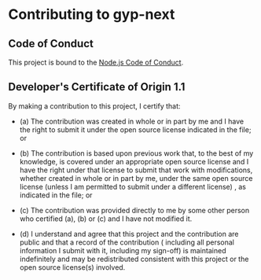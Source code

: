# Contributing to gyp-next

## Code of Conduct

This project is bound to the [Node.js Code of Conduct](https://github.com/nodejs/admin/blob/HEAD/CODE_OF_CONDUCT.md).

<a id="developers-certificate-of-origin"></a>

## Developer's Certificate of Origin 1.1

By making a contribution to this project, I certify that:

* (a) The contribution was created in whole or in part by me and I have the right to submit it under the open source
  license indicated in the file; or

* (b) The contribution is based upon previous work that, to the best of my knowledge, is covered under an appropriate
  open source license and I have the right under that license to submit that work with modifications, whether created in
  whole or in part by me, under the same open source license (unless I am permitted to submit under a different license)
  , as indicated in the file; or

* (c) The contribution was provided directly to me by some other person who certified (a), (b) or (c) and I have not
  modified it.

* (d) I understand and agree that this project and the contribution are public and that a record of the contribution (
  including all personal information I submit with it, including my sign-off) is maintained indefinitely and may be
  redistributed consistent with this project or the open source license(s) involved.
